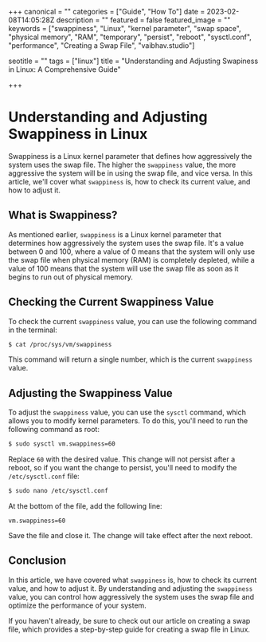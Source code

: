 +++
canonical = ""
categories = ["Guide", "How To"]
date = 2023-02-08T14:05:28Z
description = ""
featured = false
featured_image = ""
keywords = ["swappiness", "Linux", "kernel parameter", "swap space", "physical memory", "RAM", "temporary", "persist", "reboot", "sysctl.conf", "performance", "Creating a Swap File", "vaibhav.studio"]

seotitle = ""
tags = ["linux"]
title = "Understanding and Adjusting Swapiness in Linux: A Comprehensive Guide"

+++
# Understanding and Adjusting Swappiness in Linux

Swappiness is a Linux kernel parameter that defines how aggressively the system uses the swap file. The higher the `swappiness` value, the more aggressive the system will be in using the swap file, and vice versa. In this article, we'll cover what `swappiness` is, how to check its current value, and how to adjust it.

## What is Swappiness?

As mentioned earlier, `swappiness` is a Linux kernel parameter that determines how aggressively the system uses the swap file. It's a value between 0 and 100, where a value of 0 means that the system will only use the swap file when physical memory (RAM) is completely depleted, while a value of 100 means that the system will use the swap file as soon as it begins to run out of physical memory.

## Checking the Current Swappiness Value

To check the current `swappiness` value, you can use the following command in the terminal:

```bash
$ cat /proc/sys/vm/swappiness
```

This command will return a single number, which is the current `swappiness` value.

## Adjusting the Swappiness Value

To adjust the `swappiness` value, you can use the `sysctl` command, which allows you to modify kernel parameters. To do this, you'll need to run the following command as root:

```bash
$ sudo sysctl vm.swappiness=60
``` 

Replace `60` with the desired value. This change will not persist after a reboot, so if you want the change to persist, you'll need to modify the `/etc/sysctl.conf` file:

```bash
$ sudo nano /etc/sysctl.conf
```

At the bottom of the file, add the following line:
 
```
vm.swappiness=60
``` 

Save the file and close it. The change will take effect after the next reboot.

## Conclusion

In this article, we have covered what `swappiness` is, how to check its current value, and how to adjust it. By understanding and adjusting the `swappiness` value, you can control how aggressively the system uses the swap file and optimize the performance of your system.

If you haven't already, be sure to check out our article on creating a swap file, which provides a step-by-step guide for creating a swap file in Linux.
